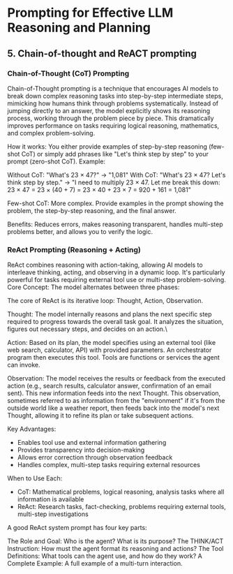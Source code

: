 # Prompting for Effective LLM Reasoning and Planning

## 5. Chain-of-thought and ReACT prompting

### Chain-of-Thought (CoT) Prompting
Chain-of-Thought prompting is a technique that encourages AI models to break down complex reasoning tasks into step-by-step intermediate steps, mimicking how humans think through problems systematically. Instead of jumping directly to an answer, the model explicitly shows its reasoning process, working through the problem piece by piece. This dramatically improves performance on tasks requiring logical reasoning, mathematics, and complex problem-solving.

How it works: You either provide examples of step-by-step reasoning (few-shot CoT) or simply add phrases like "Let's think step by step" to your prompt (zero-shot CoT).
Example:

Without CoT: "What's 23 × 47?" → "1,081"
With CoT: "What's 23 × 47? Let's think step by step."
→ "I need to multiply 23 × 47. Let me break this down:
23 × 47 = 23 × (40 + 7) = 23 × 40 + 23 × 7 = 920 + 161 = 1,081"

Few-shot CoT: More complex. Provide examples in the prompt showing the problem, the step-by-step reasoning, and the final answer.

Benefits: Reduces errors, makes reasoning transparent, handles multi-step problems better, and allows you to verify the logic.

### ReAct Prompting (Reasoning + Acting)
ReAct combines reasoning with action-taking, allowing AI models to interleave thinking, acting, and observing in a dynamic loop. It's particularly powerful for tasks requiring external tool use or multi-step problem-solving.
Core Concept: The model alternates between three phases:

The core of ReAct is its iterative loop: Thought, Action, Observation.

Thought: The model internally reasons and plans the next specific step required to progress towards the overall task goal. It analyzes the situation, figures out necessary steps, and decides on an action.\

Action: Based on its plan, the model specifies using an external tool (like web search, calculator, API) with provided parameters. An orchestrator program then executes this tool. Tools are functions or services the agent can invoke.

Observation: The model receives the results or feedback from the executed action (e.g., search results, calculator answer, confirmation of an email sent). This new information feeds into the next Thought. This observation, sometimes referred to as information from the "environment" if it's from the outside world like a weather report, then feeds back into the model's next Thought, allowing it to refine its plan or take subsequent actions.

Key Advantages:
- Enables tool use and external information gathering
- Provides transparency into decision-making
- Allows error correction through observation feedback
- Handles complex, multi-step tasks requiring external resources

When to Use Each:
- CoT: Mathematical problems, logical reasoning, analysis tasks where all information is available
- ReAct: Research tasks, fact-checking, problems requiring external tools, multi-step investigations

A good ReAct system prompt has four key parts:

The Role and Goal: Who is the agent? What is its purpose?
The THINK/ACT Instruction: How must the agent format its reasoning and actions?
The Tool Definitions: What tools can the agent use, and how do they work?
A Complete Example: A full example of a multi-turn interaction.

